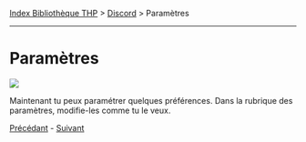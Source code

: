 [Index Bibliothèque THP](https://github.com/TheHackingProject/bibliotheque-THP) > [Discord](https://github.com/TheHackingProject/bibliotheque-THP/blob/master/sommaires/tuto_discord.md) > Paramètres

___

# Paramètres

![](https://i.imgur.com/hl6iwvm.png)

Maintenant tu peux paramétrer quelques préférences. Dans la rubrique des paramètres, modifie-les comme tu le veux.


[Précédant](https://github.com/TheHackingProject/bibliotheque-THP/blob/master/tuto_discord/photo_de_profil.md) - [Suivant](https://github.com/TheHackingProject/bibliotheque-THP/blob/master/tuto_discord/discord.md)